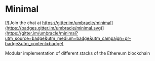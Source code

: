# Minimal

[![Join the chat at https://gitter.im/umbracle/minimal](https://badges.gitter.im/umbracle/minimal.svg)](https://gitter.im/umbracle/minimal?utm_source=badge&utm_medium=badge&utm_campaign=pr-badge&utm_content=badge)

Modular implementation of different stacks of the Ethereum blockchain
